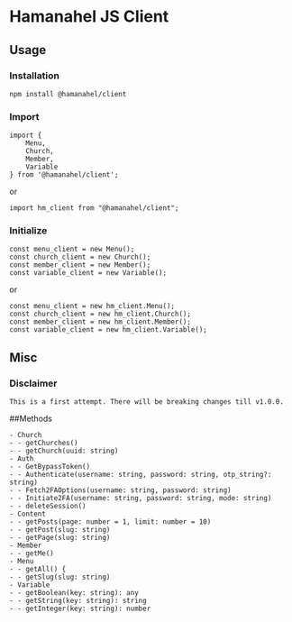 # Hamanahel JS Client

## Usage
### Installation
```npm install @hamanahel/client```
### Import
```
import {
    Menu,
    Church,
    Member,
    Variable
} from '@hamanahel/client';
```
or
```
import hm_client from "@hamanahel/client";
```
### Initialize
```
const menu_client = new Menu();
const church_client = new Church();
const member_client = new Member();
const variable_client = new Variable();
```
or
```
const menu_client = new hm_client.Menu();
const church_client = new hm_client.Church();
const member_client = new hm_client.Member();
const variable_client = new hm_client.Variable();
```
## Misc
### Disclaimer
```
This is a first attempt. There will be breaking changes till v1.0.0.
```

##Methods
```
- Church
- - getChurches()
- - getChurch(uuid: string)
- Auth
- - GetBypassToken()
- - Authenticate(username: string, password: string, otp_string?: string)
- - Fetch2FAOptions(username: string, password: string)
- - Initiate2FA(username: string, password: string, mode: string)
- - deleteSession()
- Content
- - getPosts(page: number = 1, limit: number = 10)
- - getPost(slug: string)
- - getPage(slug: string)
- Member
- - getMe()
- Menu
- - getAll() {
- - getSlug(slug: string)
- Variable
- - getBoolean(key: string): any
- - getString(key: string): string
- - getInteger(key: string): number
```